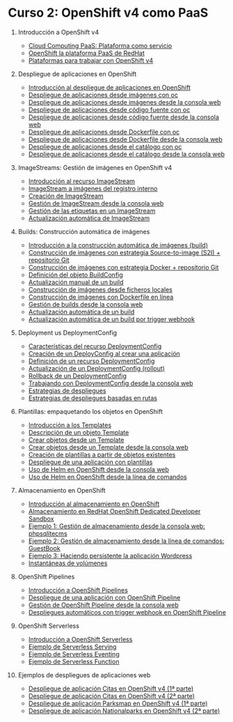 # Curso 2: OpenShift v4 como PaaS

1. Introducción a OpenShift v4
	* [Cloud Computing PaaS: Plataforma como servicio](modulo1/paas.md)
	* [OpenShift la plataforma PaaS de RedHat](modulo1/openshift.md)
	* [Plataformas para trabajar con OpenShift v4](modulo1/plataformas.md)

2. Despliegue de aplicaciones en OpenShift
	* [Introducción al despliegue de aplicaciones en OpenShift](modulo2/introduccion.md)
	* [Despliegue de aplicaciones desde imágenes con oc](modulo2/imagen.md)
	* [Despliegue de aplicaciones desde imágenes desde la consola web](modulo2/imagen_web.md)
	* [Despliegue de aplicaciones desde código fuente con oc](modulo2/codigo.md	)
	* [Despliegue de aplicaciones desde código fuente desde la consola web](modulo2/codigo_web.md)
	* [Despliegue de aplicaciones desde Dockerfile con oc](modulo2/docker.md)
	* [Despliegue de aplicaciones desde Dockerfile desde la consola web](modulo2/docker_web.md)
	* [Despliegue de aplicaciones desde el catálogo con oc](modulo2/catalogo.md)
	* [Despliegue de aplicaciones desde el catálogo desde la consola web](modulo2/catalogo_web.md)

3. ImageStreams: Gestión de imágenes en OpenShift v4
	* [Introducción al recurso ImageStream](modulo3/introduccion.md)
	* [ImageStream a imágenes del registro interno](modulo3/registro_interno.md)
	* [Creación de ImageStream](modulo3/crear_is.md)
	* [Gestión de ImageStream desde la consola web](modulo3/is_web.md)
	* [Gestión de las etiquetas en un ImageStream](modulo3/etiquetas.md)
	* [Actualización automática de ImageStream](modulo3/update.md)

4. Builds: Construcción automática de imágenes
	* [Introducción a la construcción automática de imágenes (build)](modulo4/build.md)
	* [Construcción de imágenes con estrategia Source-to-image (S2I) + repositorio Git](modulo4/s2i.md)
	* [Construcción de imágenes con estrategia Docker + repositorio Git](modulo4/docker.md)
	* [Definición del objeto BuildConfig](modulo4/buildconfig.md)
	* [Actualización manual de un build](modulo4/actualizacion.md)
	* [Construcción de imágenes desde ficheros locales](modulo4/binary.md)
	* [Construcción de imágenes con Dockerfile en línea](modulo4/dockerfile_inline.md)
	* [Gestión de builds desde la consola web](modulo4/build_web.md)
	* [Actualización automática de un build](modulo4/imagechange.md)
	* [Actualización automática de un build por trigger webhook](modulo4/webhook.md)

5. Deployment us DeploymentConfig
	* [Características del recurso DeploymentConfig](modulo5/dc.md)
	* [Creación de un DeployConfig al crear una aplicación](modulo5/newdc.md)
	* [Definición de un recurso DeploymentConfig](modulo5/deploymentconfig.md)
	* [Actualización de un DeploymentConfig (rollout)](modulo5/rollout.md)
	* [Rollback de un DeploymentConfig](modulo5/rollback.md)
	* [Trabajando con DeploymentConfig desde la consola web](modulo5/dc_web.md)
	* [Estrategias de despliegues](modulo5/estretegias.md)
	* [Estrategias de despliegues basadas en rutas](modulo5/estrategias_rutas.md)

6. Plantillas: empaquetando los objetos en OpenShift
	* [Introducción a los Templates](modulo6/template.md)
	* [Descripción de un objeto Template](modulo6/descripcion.md)
	* [Crear objetos desde un Template](modulo6/crear_template.md)
	* [Crear objetos desde un Template desde la consola web](modulo6/template_web.md)
	* [Creación de plantillas a partir de objetos existentes](modulo6/crear_template2.md)
	* [Despliegue de una aplicación con plantillas](modulo6/php-template.md)
	* [Uso de Helm en OpenShift desde la consola web](modulo6/helm-web.md)
	* [Uso de Helm en OpenShift desde la línea de comandos](modulo6/helm-cli.md)

7. Almacenamiento en OpenShift
	* [Introducción al almacenamiento en OpenShift](modulo7/almacenamiento.md)
	* [Almacenamiento en RedHat OpenShift Dedicated Developer Sandbox](modulo7/almacenamiento_sandbox.md)
	* [Ejemplo 1: Gestión de almacenamiento desde la consola web: phpsqlitecms](modulo7/phpsqlitecms.md)
	* [Ejemplo 2: Gestión de almacenamiento desde la línea de comandos: GuestBook](modulo7/guestbook.md)
	* [Ejemplo 3: Haciendo persistente la aplicación Wordpress](modulo7/wordpress.md)
	* [Instantáneas de volúmenes](modulo7/snapshot.md)

8. OpenShift Pipelines
	
	* [Introducción a OpenShift Pipelines](modulo8/introduccion_pipeline.md)
	* [Despliegue de una aplicación con OpenShift Pipeline](modulo8/pipeline.md)
	* [Gestión de OpenShift Pipeline desde la consola web](modulo8/pipeline_web.md)
	* [Despliegues automáticos con trigger webhook en OpenShift Pipeline](modulo8/pipeline_webhook.md)

9. OpenShift Serverless

	* [Introducción a OpenShift Serverless](modulo9/serverless.md)
	* [Ejemplo de Serverless Serving](modulo9/serving.md)
	* [Ejemplo de Serverless Eventing](modulo9/eventing.md)
	* [Ejemplo de Serverless Function](modulo9/function.md)

10. Ejemplos de despliegues de aplicaciones web
	* [Despliegue de aplicación Citas en OpenShift v4 (1ª parte)](modulo10/citas.md)
	* [Despliegue de aplicación Citas en OpenShift v4 (2ª parte)](modulo10/citas2.md)
	* [Despliegue de aplicación Parksmap en OpenShift v4 (1ª parte)](modulo10/parksmap.md)
	* [Despliegue de aplicación Nationalparks en OpenShift v4 (2ª parte)](modulo10/parksmap2.md)
	
		




	
